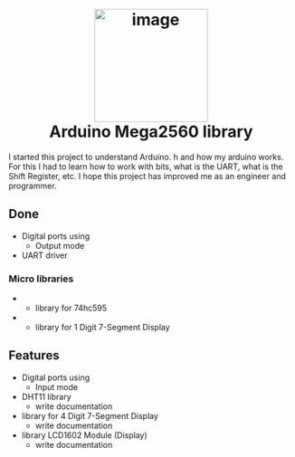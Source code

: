 <h1 align="center">
  <br>
  <a href="http://www.amitmerchant.com/electron-markdownify"><img src="https://2.bp.blogspot.com/-v7qmcwmY8b0/WlZ6T8bjM8I/AAAAAAAAA-s/owoFeqJu3l4VyrnLOseIPODHYlYCgsUlwCEwYBhgL/s1600/arduino%2Bmega.jpg" alt="image" width="200"></a>
  <br>
  Arduino Mega2560 library
  <br>
</h1>

I started this project to understand Arduino. h and how my arduino works. 
For this I had to learn how to work with bits, what is the UART, what is the Shift Register, etc.
I hope this project has improved me as an engineer and programmer.

## Done
* Digital ports using
    - Output mode
* UART driver

### Micro libraries
* * library for 74hc595
* * library for 1 Digit 7-Segment Display

## Features
* Digital ports using
    - Input mode  
* DHT11 library
    - write documentation
* library for 4 Digit 7-Segment Display
    - write documentation
* library LCD1602 Module (Display)
    - write documentation
